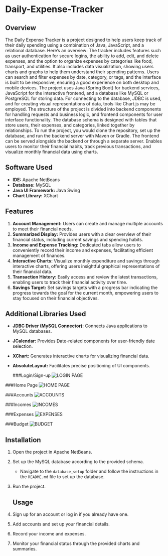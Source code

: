 # Daily-Expense-Tracker

## Overview
The Daily Expense Tracker is a project designed to help users keep track of their daily spending using a combination of Java, JavaScript, and a relational database. Here’s an overview:
The tracker includes features such as user authentication for secure logins, the ability to add, edit, and delete expenses, and the option to organize expenses by categories like food, transport, and utilities. It also includes data visualization, showing users charts and graphs to help them understand their spending patterns. Users can search and filter expenses by date, category, or tags, and the interface is built to be responsive, ensuring a good experience on both desktop and mobile devices.
The project uses Java (Spring Boot) for backend services, JavaScript for the interactive frontend, and a database like MySQL or PostgreSQL for storing data. For connecting to the database, JDBC is used, and for creating visual representations of data, tools like Chart.js may be employed.
The structure of the project is divided into backend components for handling requests and business logic, and frontend components for user interface functionality. The database schema is designed with tables that store users, their expenses, and categories, linked together by relationships.
To run the project, you would clone the repository, set up the database, and run the backend server with Maven or Gradle. The frontend can be served alongside the backend or through a separate server.
Enables users to monitor their financial habits, track previous transactions, and visualize monthly financial data using charts.


## Software Used
- **IDE:** Apache NetBeans
- **Database:** MySQL
- **Java UI Framework:** Java Swing
- **Chart Library:** XChart

## Features
1. **Account Management:** Users can create and manage multiple accounts to meet their financial needs.
2. **Summarized Display:** Provides users with a clear overview of their financial status, including current savings and spending habits.
3. **Income and Expense Tracking:** Dedicated tabs allow users to conveniently record their income and expenses, facilitating efficient management of finances.
4. **Interactive Charts:** Visualize monthly expenditure and savings through interactive charts, offering users insightful graphical representations of their financial data.
5. **Transaction History:** Easily access and review the latest transactions, enabling users to track their financial activity over time.
6. **Savings Target:** Set savings targets with a progress bar indicating the progress towards the goal for the current month, empowering users to stay focused on their financial objectives.

## Additional Libraries Used
- **JDBC Driver (MySQL Connector):** Connects Java applications to MySQL databases.
- **JCalendar:** Provides Date-related components for user-friendly date selection.
- **XChart:** Generates interactive charts for visualizing financial data.
- **AbsoluteLayout:** Facilitates precise positioning of UI components.

  ###Login/Sign-up
![LOGIN PAGE](https://github.com/user-attachments/assets/b9f1f001-60a5-41c1-b8b7-ed4141aff2c6)

###Home Page
![HOME PAGE](https://github.com/user-attachments/assets/192e1d53-85b2-4f7f-9a91-a952f5cafc9e)

###Accounts
![ACCOUNTS](https://github.com/user-attachments/assets/4dac6a48-5a9b-4b60-acb1-dcc77cbf508f)

###Incomes
![INCOMES](https://github.com/user-attachments/assets/58748556-f37b-4fde-99ac-75e32f8befd1)

###Expenses
![EXPENSES](https://github.com/user-attachments/assets/d3a6f968-6579-4fb6-b0cc-c5408114d5b9)

###Budget
![BUDGET](https://github.com/user-attachments/assets/63ffd9a4-71a9-4f21-ba48-8e4055a7e4cd)

## Installation
1. Open the project in Apache NetBeans.
2. Set up the MySQL database according to the provided schema.
   - Navigate to the `database_setup` folder and follow the instructions in the `README.md` file to set up the database.
3. Run the project.

   ## Usage
1. Sign up for an account or log in if you already have one.
2. Add accounts and set up your financial details.
3. Record your income and expenses.
4. Monitor your financial status through the provided charts and summaries.

